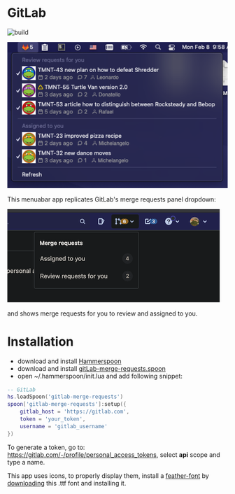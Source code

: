 # GitLab 

![build](https://github.com/fork-my-spoons/gitlab-merge-requests.spoon/workflows/build/badge.svg)

![screenshot2](./screenshots/screenshot.png)

This menuabar app replicates GitLab's merge requests panel dropdown:

![screenshot1](./screenshots/gitlab_mrs.png)

and shows merge requests for you to review and assigned to you.

# Installation

 - download and install [Hammerspoon](https://github.com/Hammerspoon/hammerspoon/releases/latest)
 - download and install [gitLab-merge-requests.spoon](https://github.com/fork-my-spoons/gitlab-merge-requests.spoon/raw/master/gitlab-merge-requests.spoon.zip)
 - open ~/.hammerspoon/init.lua and add following snippet:

```lua
-- GitLab
hs.loadSpoon('gitlab-merge-requests')
spoon['gitlab-merge-requests']:setup({
    gitlab_host = 'https://gitlab.com',
    token = 'your_token',
    username = 'gitlab_username' 
})
```

To generate a token, go to: https://gitlab.com/-/profile/personal_access_tokens, select **api** scope and type a name.

This app uses icons, to properly display them, install a [feather-font](https://github.com/AT-UI/feather-font) by [downloading](https://github.com/AT-UI/feather-font/raw/master/src/fonts/feather.ttf) this .ttf font and installing it.
